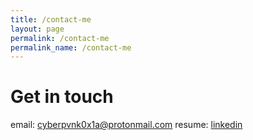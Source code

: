 ```yaml
---
title: /contact-me
layout: page
permalink: /contact-me
permalink_name: /contact-me
---
```


# Get in touch

email: cyberpvnk0x1a@protonmail.com
resume: [linkedin](https://www.linkedin.com/in/gauri-bhardwaj-0x1a/)

